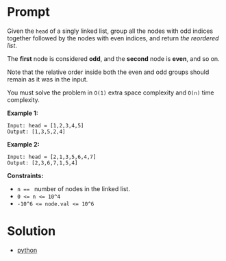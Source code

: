# Prompt
Given the `head` of a singly linked list, group all the nodes with odd indices together followed by the nodes with even indices, and return _the reordered list_.

The **first** node is considered **odd**, and the **second** node is **even**, and so on.

Note that the relative order inside both the even and odd groups should remain as it was in the input.

You must solve the problem in `O(1)` extra space complexity and `O(n)` time complexity.

**Example 1:**
```
Input: head = [1,2,3,4,5]
Output: [1,3,5,2,4]
```

**Example 2:**
```
Input: head = [2,1,3,5,6,4,7]
Output: [2,3,6,7,1,5,4]
```

**Constraints:**
* `n == ` number of nodes in the linked list.
* `0 <= n <= 10^4`
* `-10^6 <= node.val <= 10^6`

# Solution
* [python](odd_even_linked_list.py)
